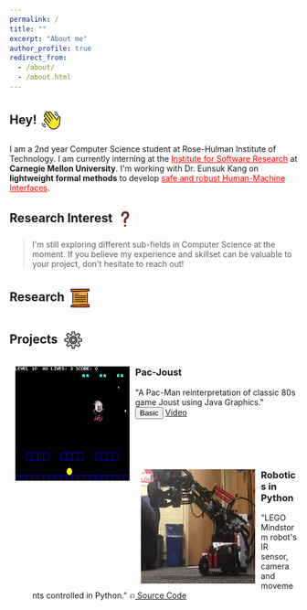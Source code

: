 ```yaml
---
permalink: /
title: ""
excerpt: "About me"
author_profile: true
redirect_from: 
  - /about/
  - /about.html
---
```

## Hey! 	<img src = "images/wavinghand.png" width = "45" height = "45" style="vertical-align:middle">

I am a 2nd year Computer Science student at Rose-Hulman Institute of Technology. I am currently interning at the <a href="https://www.cmu.edu/scs/isr/reuse/index.html" style="color:red">Institute for Software Research</a> at **Carnegie Mellon University**.
I'm working with Dr. Eunsuk Kang on **lightweight formal methods** to develop <a href="https://www.nsf.gov/awardsearch/showAward?AWD_ID=1918140&HistoricalAwards=false" style="color:red">safe and robust Human-Machine Interfaces</a>.

## Research Interest <img src = "images/questionmark.png" width = "35" height = "35" style="vertical-align:middle">

>I'm still exploring different sub-fields in Computer Science at the moment. If you believe my experience and skillset can be valuable to your project, don't hesitate to reach out!

## Research <img src = "images/scroll.png" width = "45" height = "45" style="vertical-align:middle">


## Projects <img src = "images/gear.png" width = "45" height = "45" style="vertical-align:middle">

<dl>
  <dt>
    <img src = "images/pacjoust.gif" width = "200" height = "200" hspace = "10" style="float:left">
  </dt>
  <dt>
     <h3>Pac-Joust</h3>
  </dt>
  <dd>
   "A Pac-Man reinterpretation of classic 80s game Joust using Java Graphics."
  </dd>
  <dd>
    <button type="button" class="btn">Basic</button>
    <a href="https://www.youtube.com/watch?v=CSSRVOvrBMI" class=button> Video</a>
  </dd>
</dl>
<br>
<br>
<br>
<dl>
  <dt>
   <img src = "images/robotics.gif" width = "200" height = "200" hspace = "10" style="float:left">
  </dt>
  <dt>
     <h3>Robotics in Python</h3>
  </dt>
   <dd>
     "LEGO Mindstorm robot's IR sensor, camera and movements controlled in Python."
     <a href="https://github.com/Sang-Choi/Pac-Joust" class="button"><img src = "images/github.png" width = "10" height = "10" style="vertical-align:middle"> Source Code</a>
  </dd>
</dl>

